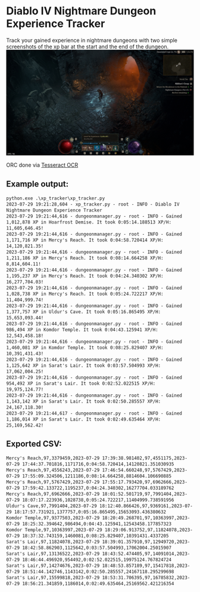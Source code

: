 # Diablo IV Nightmare Dungeon Experience Tracker

Track your gained experience in nightmare dungeons with two simple screenshots of the xp bar at the start and the end of the dungeon.
![Example Screenshot](screenshot.jpg)

ORC done via [Tesseract OCR](https://github.com/tesseract-ocr/tesseract)

## Example output:
    python.exe .\xp_tracker\xp_tracker.py
    2023-07-29 19:21:28,604 - xp_tracker.py - root - INFO - Diablo IV Nightmare Dungeon Experience Tracker
    2023-07-29 19:21:44,616 - dungeonmanager.py - root - INFO - Gained 1,012,878 XP in Hoarfrost Demise. It took 0:05:14.188513 XP/H: 11,605,646.45!
    2023-07-29 19:21:44,616 - dungeonmanager.py - root - INFO - Gained 1,171,716 XP in Mercy's Reach. It took 0:04:58.720414 XP/H: 14,120,821.35!
    2023-07-29 19:21:44,616 - dungeonmanager.py - root - INFO - Gained 1,211,186 XP in Mercy's Reach. It took 0:08:14.664258 XP/H: 8,814,604.11!
    2023-07-29 19:21:44,616 - dungeonmanager.py - root - INFO - Gained 1,195,237 XP in Mercy's Reach. It took 0:04:24.340302 XP/H: 16,277,704.03!
    2023-07-29 19:21:44,616 - dungeonmanager.py - root - INFO - Gained 1,028,738 XP in Mercy's Reach. It took 0:05:24.722217 XP/H: 11,404,999.74!
    2023-07-29 19:21:44,616 - dungeonmanager.py - root - INFO - Gained 1,377,757 XP in Uldur's Cave. It took 0:05:16.865495 XP/H: 15,653,093.44!
    2023-07-29 19:21:44,616 - dungeonmanager.py - root - INFO - Gained 986,494 XP in Komdor Temple. It took 0:04:43.125941 XP/H: 12,543,458.18!
    2023-07-29 19:21:44,616 - dungeonmanager.py - root - INFO - Gained 1,460,081 XP in Komdor Temple. It took 0:08:25.829407 XP/H: 10,391,431.43!
    2023-07-29 19:21:44,616 - dungeonmanager.py - root - INFO - Gained 1,125,642 XP in Sarat's Lair. It took 0:03:57.504993 XP/H: 17,062,004.25!
    2023-07-29 19:21:44,616 - dungeonmanager.py - root - INFO - Gained 954,492 XP in Sarat's Lair. It took 0:02:52.022515 XP/H: 19,975,124.77!
    2023-07-29 19:21:44,616 - dungeonmanager.py - root - INFO - Gained 1,143,142 XP in Sarat's Lair. It took 0:02:50.285557 XP/H: 24,167,118.30!
    2023-07-29 19:21:44,617 - dungeonmanager.py - root - INFO - Gained 1,186,014 XP in Sarat's Lair. It took 0:02:49.635464 XP/H: 25,169,562.42!

## Exported CSV:
    Mercy's Reach,97,3379459,2023-07-29 17:39:38.981402,97,4551175,2023-07-29 17:44:37.701816,1171716,0:04:58.720414,14120821.351030935
    Mercy's Reach,97,4556243,2023-07-29 17:46:54.660248,97,5767429,2023-07-29 17:55:09.324506,1211186,0:08:14.664258,8814604.106690885
    Mercy's Reach,97,5767429,2023-07-29 17:55:17.793420,97,6962666,2023-07-29 17:59:42.133722,1195237,0:04:24.340302,16277704.033189762
    Mercy's Reach,97,6962666,2023-07-29 18:01:52.501719,97,7991404,2023-07-29 18:07:17.223936,1028738,0:05:24.722217,11404999.738591956
    Uldur's Cave,97,7991404,2023-07-29 18:12:40.866426,97,9369161,2023-07-29 18:17:57.731921,1377757,0:05:16.865495,15653093.436380632
    Komdor Temple,97,9377503,2023-07-29 18:20:49.268701,97,10363997,2023-07-29 18:25:32.394642,986494,0:04:43.125941,12543458.177857323
    Komdor Temple,97,10363997,2023-07-29 18:29:06.913752,97,11824078,2023-07-29 18:37:32.743159,1460081,0:08:25.829407,10391431.4337205
    Sarat's Lair,97,11824078,2023-07-29 18:39:01.357910,97,12949720,2023-07-29 18:42:58.862903,1125642,0:03:57.504993,17062004.25015907
    Sarat's Lair,97,13136522,2023-07-29 18:43:52.474405,97,14091014,2023-07-29 18:46:44.496920,954492,0:02:52.022515,19975124.767824724
    Sarat's Lair,97,14274676,2023-07-29 18:48:53.857189,97,15417818,2023-07-29 18:51:44.142746,1143142,0:02:50.285557,24167118.295299698
    Sarat's Lair,97,15599818,2023-07-29 18:53:31.706395,97,16785832,2023-07-29 18:56:21.341859,1186014,0:02:49.635464,25169562.421216354